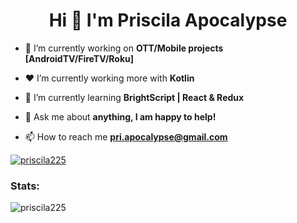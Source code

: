 <h1 align="center">Hi 👋 I'm Priscila Apocalypse</h1>

- 🔭 I’m currently working on **OTT/Mobile projects [AndroidTV/FireTV/Roku]**

- ❤️ I’m currently working more with **Kotlin**

- 🌱 I’m currently learning **BrightScript | React & Redux**

- 💬 Ask me about **anything, I am happy to help!**

- 📫 How to reach me **pri.apocalypse@gmail.com**

<p align="left"> <a href="https://github.com/ryo-ma/github-profile-trophy"><img src="https://github-profile-trophy.vercel.app/?username=priscila225&column=4&row=1" alt="priscila225" /></a> </p>

<h3 align="left">Stats:</h3>
<p><img align="center" src="https://github-readme-streak-stats.herokuapp.com/?user=priscila225&" alt="priscila225" /></p>
